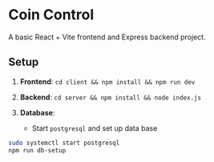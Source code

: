 # Coin Control
A basic React + Vite frontend and Express backend project.

## Setup
1. **Frontend**: `cd client && npm install && npm run dev`
2. **Backend**: `cd server && npm install && node index.js`

3. **Database**:
    - Start `postgresql` and set up data base

```bash
sudo systemctl start postgresql
npm run db-setup
```
